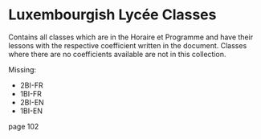 # Luxembourgish Lycée Classes
Contains all classes which are in the Horaire et Programme and have their lessons with the respective coefficient written in the document.
Classes where there are no coefficients available are not in this collection.

Missing:
- 2BI-FR
- 1BI-FR
- 2BI-EN
- 1BI-EN


page 102
